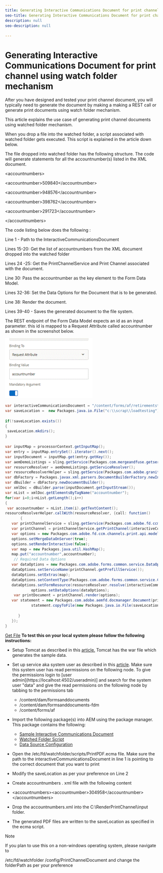 ```yaml
---
title: Generating Interactive Communications Document for print channel using watch folder mechanism
seo-title: Generating Interactive Communications Document for print channel using watch folder mechanism
description: null
seo-description: null

---
```


# Generating Interactive Communications Document for print channel using watch folder mechanism

After you have designed and tested your print channel document, you will typically need to generate the document by making a making a REST call or generate print documents using watch folder mechanism.

This article explains the use case of generating print channel documents using watched folder mechanism.

When you drop a file into the watched folder, a script associated with watched folder gets executed. This script is explained in the article down below.

The file dropped into watched folder has the following structure. The code will generate statements for all the accountnumber(s) listed in the XML document.

&lt;accountnumbers&gt;

&lt;accountnumber&gt;509840&lt;/accountnumber&gt;

&lt;accountnumber&gt;948576&lt;/accountnumber&gt;

&lt;accountnumber&gt;398762&lt;/accountnumber&gt;

&lt;accountnumber&gt;291723&lt;/accountnumber&gt;

&lt;/accountnumbers&gt;

The code listing below does the following :

Line 1 - Path to the InteractiveCommunicationsDocument

Lines 15-20: Get the list of accountnumbers from the XML document dropped into the watched folder

Lines 24 -25: Get the PrintChannelService and Print Channel associated with the document.

Line 30: Pass the accountnumber as the key element to the Form Data Model.

Lines 32-36: Set the Data Options for the Document that is to be generated.

Line 38: Render the document.

Lines 39-40 - Saves the generated document to the file system.

The REST endpoint of the Form Data Model expects an id as an input parameter. this id is mapped to a Request Attribute called accountnumber as shown in the screenshot below.

![requestattribute](assets/requestattributeprintchannel.gif) 

```java {.line-numbers}
var interactiveCommunicationsDocument = "/content/forms/af/retirementstatementprint/channels/print/";
var saveLocation =  new Packages.java.io.File("c:\\scrap\\loadtesting");

if(!saveLocation.exists())
{
 saveLocation.mkdirs();
}

var inputMap = processorContext.getInputMap();
var entry = inputMap.entrySet().iterator().next();
var inputDocument = inputMap.get(entry.getKey());
var aemDemoListings = sling.getService(Packages.com.mergeandfuse.getserviceuserresolver.GetResolver);
var resourceResolver = aemDemoListings.getServiceResolver();
var resourceResolverHelper = sling.getService(Packages.com.adobe.granite.resourceresolverhelper.ResourceResolverHelper);
var dbFactory = Packages.javax.xml.parsers.DocumentBuilderFactory.newInstance();
var dBuilder = dbFactory.newDocumentBuilder();
var xmlDoc = dBuilder.parse(inputDocument.getInputStream());
var nList = xmlDoc.getElementsByTagName("accountnumber");
for(var i=0;i<nList.getLength();i++)
{
 var accountnumber = nList.item(i).getTextContent();
resourceResolverHelper.callWith(resourceResolver, {call: function()
       {
   var printChannelService = sling.getService(Packages.com.adobe.fd.ccm.channels.print.api.service.PrintChannelService);
   var printChannel = printChannelService.getPrintChannel(interactiveCommunicationsDocument);
   var options = new Packages.com.adobe.fd.ccm.channels.print.api.model.PrintChannelRenderOptions();
   options.setMergeDataOnServer(true);
   options.setRenderInteractive(false);
   var map = new Packages.java.util.HashMap();
   map.put("accountnumber",accountnumber);
    // Required Data Options
   var dataOptions = new Packages.com.adobe.forms.common.service.DataOptions(); 
   dataOptions.setServiceName(printChannel.getPrefillService()); 
   dataOptions.setExtras(map); 
   dataOptions.setContentType(Packages.com.adobe.forms.common.service.ContentType.JSON);
   dataOptions.setFormResource(resourceResolver.resolve(interactiveCommunicationsDocument));
            options.setDataOptions(dataOptions); 
    var printDocument = printChannel.render(options);
   var statement = new Packages.com.adobe.aemfd.docmanager.Document(printDocument.getInputStream());
            statement.copyToFile(new Packages.java.io.File(saveLocation+"\\"+accountnumber+".pdf"));

      }
   });
}

```


[Get File](assets/datasource.zip)
**To test this on your local system please follow the following instructions:**

* Setup Tomcat as described in this [article.](/help/forms/ic-print-channel-tutorial/partone.md) Tomcat has the war file which generates the sample data.
* Set up service aka system user as described in this [article](/help/forms/adaptive-forms/service-user-tutorial-develop.md).
Make sure this system user has read permissions on the following node. To give the permissions login to [user admin[(https://localhost:4502/useradmin)] and search for the system user "data" and give the read permissions on the following node by tabbing to the permissions tab
    * /content/dam/formsanddocuments
    * /content/dam/formsanddocuments-fdm
    * /content/forms/af
* Import the following package(s) into AEM using the package manager. This package contains the following:


    * [Sample Interactive Communications Document](assets/retirementstatementprint.zip)
    * [Watched Folder Script](assets/printchanneldocumentusingwatchedfolder.zip)
    * [Data Source Configuration](assets/datasource.zip)

* Open the /etc/fd/watchfolder/scripts/PrintPDF.ecma  file. Make sure the path to the interactiveCommunicationsDocument in line 1 is pointing to the correct document that you want to print

* Modify the saveLocation as per your preference on Line 2
* Create  accountnumbers .  xml  file with the following content

* &lt;accountnumbers&gt;&lt;accountnumber&gt;304958&lt;/accountnumber&gt;&lt;/accountnumbers&gt;
* Drop the accountnumbers.xml into the C:\RenderPrintChannel\input folder.

* The generated PDF files are written to the saveLocation as specified in the ecma script.

>[!NOTE]
>
>If you plan to use this on a non-windows operating system, please navigate to 
>
>/etc/fd/watchfolder /config/PrintChannelDocument and change the folderPath as per your preference

